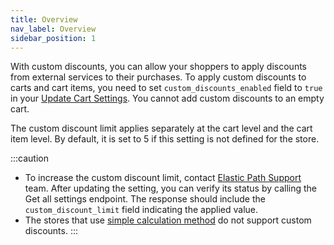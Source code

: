 ```yaml
---
title: Overview
nav_label: Overview
sidebar_position: 1
---
```


With custom discounts, you can allow your shoppers to apply discounts from external services to their purchases. To apply custom discounts to carts and cart items, you need to set `custom_discounts_enabled` field to `true` in your [Update Cart Settings](/docs/commerce-cloud/carts/cart-management/cart-settings#put-update-cart-settings). You cannot add custom discounts to an empty cart.

The custom discount limit applies separately at the cart level and the cart item level. By default, it is set to 5 if this setting is not defined for the store.

:::caution
- To increase the custom discount limit, contact [Elastic Path Support](https://support.elasticpath.com/hc/en-us) team. After updating the setting, you can verify its status by calling the Get all settings endpoint. The response should include the `custom_discount_limit` field indicating the applied value.
- The stores that use [simple calculation method](/docs/commerce-cloud/carts/calculate-totals#simple-calculation-method) do not support custom discounts.
:::


